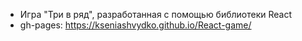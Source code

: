 * Игра "Три в ряд", разработанная с помощью библиотеки React 
* gh-pages: https://kseniashvydko.github.io/React-game/



